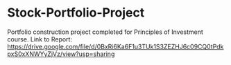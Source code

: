 # Stock-Portfolio-Project

Portfolio construction project completed for Principles of Investment course. 
Link to Report: https://drive.google.com/file/d/0BxRi6Ka6F1u3TUk1S3ZEZHJ6c09CQ0tPdkpxS0xXNWYyZjVz/view?usp=sharing 

